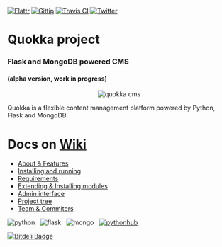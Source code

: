 [![Flattr](http://api.flattr.com/button/flattr-badge-large.png)](http://flattr.com/thing/1680610/rochacbrunoquokka-on-GitHub)
[![Gittip](http://badgr.co/gittip/rochacbruno.png)](https://www.gittip.com/rochacbruno/)
[![Travis CI](http://badgr.co/travis-ci/pythonhub%2Fquokka.png)](https://travis-ci.org/pythonhub/quokka)
[![Twitter](http://badgr.co/twitter/@quokkaproject.png?bg=%2302779E)](http://twitter.com/quokkaproject)

Quokka project
===============================================

### Flask and MongoDB powered CMS
#### (alpha version, work in progress)

<p align="center">
<img src="docs/logo.png" alt="quokka cms" />
</p>


Quokka is a flexible content management platform powered by Python, Flask and MongoDB.


Docs on [Wiki](https://github.com/pythonhub/quokka/wiki)
===============================================

* [About & Features](https://github.com/pythonhub/quokka/wiki/about)
* [Installing and running](https://github.com/pythonhub/quokka/wiki/installation)
* [Requirements](https://github.com/pythonhub/quokka/wiki/requirements)
* [Extending & Installing modules](https://github.com/pythonhub/quokka/wiki/plugins)
* [Admin interface](https://github.com/pythonhub/quokka/wiki/screencast)
* [Project tree](https://github.com/pythonhub/quokka/wiki/project-tree)
* [Team & Commiters](https://github.com/pythonhub/quokka/graphs/contributors)



![python](docs/python_powered.png)
&nbsp;
![flask](docs/flask_powered.png)
&nbsp;
![mongo](docs/mongo_powered.jpg)
&nbsp;
[![pythonhub](http://secure.gravatar.com/avatar/fa9ccd40c6da8a0a934a383ffeb988e6?s=78)](http://github.com/pythonhub)



[![Bitdeli Badge](https://d2weczhvl823v0.cloudfront.net/pythonhub/quokka/trend.png)](https://bitdeli.com/free "Bitdeli Badge")

